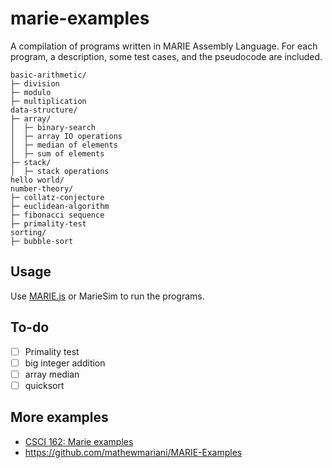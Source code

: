 # marie-examples
A compilation of programs written in MARIE Assembly Language. For each program, a description, some test cases, and the pseudocode are included.

```
basic-arithmetic/
├─ division
├─ modulo
├─ multiplication
data-structure/
├─ array/
│  ├─ binary-search
│  ├─ array IO operations
│  ├─ median of elements
│  ├─ sum of elements
├─ stack/
│  ├─ stack operations
hello world/
number-theory/
├─ collatz-conjecture
├─ euclidean-algorithm
├─ fibonacci sequence
├─ primality-test
sorting/
├─ bubble-sort
```
## Usage
Use [MARIE.js](https://marie.js.org/) or MarieSim to run the programs.

## To-do
- [ ] Primality test
- [ ] big integer addition
- [ ] array median
- [ ] quicksort

## More examples
- [CSCI 162: Marie examples](http://csci.viu.ca/~wesselsd/courses/csci162/code/marie/)
- https://github.com/mathewmariani/MARIE-Examples